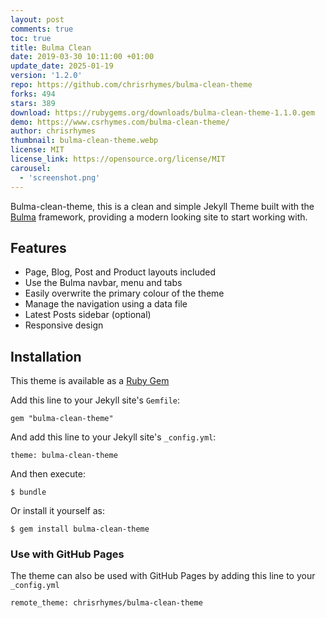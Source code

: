 ```yaml
---
layout: post
comments: true
toc: true
title: Bulma Clean
date: 2019-03-30 10:11:00 +01:00
update_date: 2025-01-19
version: '1.2.0'
repo: https://github.com/chrisrhymes/bulma-clean-theme
forks: 494
stars: 389
download: https://rubygems.org/downloads/bulma-clean-theme-1.1.0.gem
demo: https://www.csrhymes.com/bulma-clean-theme/
author: chrisrhymes
thumbnail: bulma-clean-theme.webp
license: MIT
license_link: https://opensource.org/license/MIT
carousel:
  - 'screenshot.png'
---
```


Bulma-clean-theme, this is a clean and simple Jekyll Theme built with the [Bulma](https://bulma.io/) framework, providing a modern looking site to start working with.

## Features

* Page, Blog, Post and Product layouts included
* Use the Bulma navbar, menu and tabs
* Easily overwrite the primary colour of the theme
* Manage the navigation using a data file
* Latest Posts sidebar (optional)
* Responsive design

## Installation

This theme is available as a [Ruby Gem](https://rubygems.org/downloads/bulma-clean-theme-1.1.0.gem)

Add this line to your Jekyll site's `Gemfile`:

`gem "bulma-clean-theme"`

And add this line to your Jekyll site's `_config.yml`:

`theme: bulma-clean-theme`

And then execute:

`$ bundle`

Or install it yourself as:

`$ gem install bulma-clean-theme`

### Use with GitHub Pages

The theme can also be used with GitHub Pages by adding this line to your `_config.yml`

`remote_theme: chrisrhymes/bulma-clean-theme`
